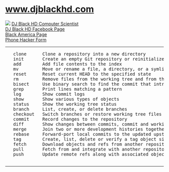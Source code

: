 # <a href="https://sites.google.com/site/djblacksbackyard/">www.djblackhd.com</a>
<img src="https://sites.google.com/site/djblacksbackyard/_/rsrc/1472764381141/home/DJ%20Black%20HD.jpg?height=150&width=200">
<a href="https://sites.google.com/s/0B4cTBfbwlicmdm1QTkxWTGJ6NHM/p/0B4cTBfbwlicmNDUybDdxR3hZWE0/edit" target="_blank">DJ Black HD Computer Scientist</a><br />
<a href="https://www.facebook.com/DJBLACKHD">DJ Black HD Facebook Page</a><br />
<a href="http://blackinamerica.com/cgi-bin/blog.cgi?id=1990949" target="_blank">Black America Page</a><br />
<a href="https://goo.gl/forms/5fAWbmOF9nLZeTLw1">Phone Hacker Form</a>
<hr>
<pre>
   clone      Clone a repository into a new directory
   init       Create an empty Git repository or reinitialize an existing one
   add        Add file contents to the index
   mv         Move or rename a file, a directory, or a symlink
   reset      Reset current HEAD to the specified state
   rm         Remove files from the working tree and from the index
   bisect     Use binary search to find the commit that introduced a bug
   grep       Print lines matching a pattern
   log        Show commit logs
   show       Show various types of objects
   status     Show the working tree status
   branch     List, create, or delete branches
   checkout   Switch branches or restore working tree files
   commit     Record changes to the repository
   diff       Show changes between commits, commit and working tree, etc
   merge      Join two or more development histories together
   rebase     Forward-port local commits to the updated upstream head
   tag        Create, list, delete or verify a tag object signed with GPG
   fetch      Download objects and refs from another repository
   pull       Fetch from and integrate with another repository or a local branch
   push       Update remote refs along with associated objects
   </pre>
<hr>















